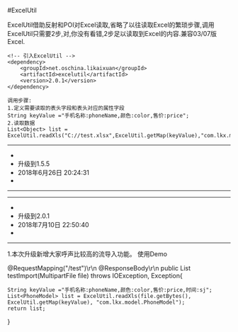 ﻿#ExcelUtil

ExcelUtil借助反射和POI对Excel读取,省略了以往读取Excel的繁琐步骤,调用ExcelUtil只需要2步,对,你没有看错,2步足以读取到Excel的内容.兼容03/07版Excel.
```
<!-- 引入ExcelUtil -->
<dependency>
    <groupId>net.oschina.likaixuan</groupId>
    <artifactId>excelutil</artifactId>
    <version>2.0.1</version>
</dependency>
```
```
调用步骤:   
1.定义需要读取的表头字段和表头对应的属性字段 
String keyValue ="手机名称:phoneName,颜色:color,售价:price";  
2.读取数据 
List<Object> list =  ExcelUtil.readXls("C://test.xlsx",ExcelUtil.getMap(keyValue),"com.lkx.model.PhoneModel");
```
------------------------------------------------------------------------------
-
- 升级到1.5.5
- 2018年6月26日 20:24:31
-
------------------------------------------------------------------------------



------------------------------------------------------------------------------
-
- 升级到2.0.1
- 2018年7月10日 22:50:40
-
------------------------------------------------------------------------------
1.本次升级新增大家呼声比较高的流导入功能。
使用Demo

@RequestMapping("/test")\r\n
@ResponseBody\r\n
public List<PhoneModel> testImport(MultipartFile file) throws IOException, Exception{

	String keyValue ="手机名称:phoneName,颜色:color,售价:price,时间:sj"; 
	List<PhoneModel> list = ExcelUtil.readXls(file.getBytes(), ExcelUtil.getMap(keyValue), "com.lkx.model.PhoneModel");
	return list;
}
